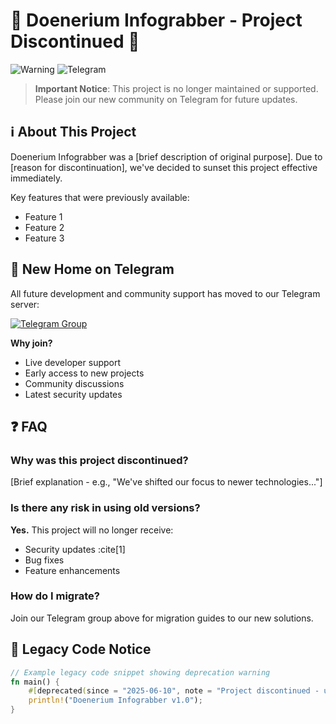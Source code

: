 # 🚨 Doenerium Infograbber - Project Discontinued 🚨

![Warning](https://img.shields.io/badge/status-discontinued-red) 
![Telegram](https://img.shields.io/badge/join-telegram-blue)

> **Important Notice**: This project is no longer maintained or supported. Please join our new community on Telegram for future updates.

## ℹ️ About This Project

Doenerium Infograbber was a [brief description of original purpose]. Due to [reason for discontinuation], we've decided to sunset this project effective immediately.

Key features that were previously available:
- Feature 1
- Feature 2
- Feature 3

## 🔗 New Home on Telegram

All future development and community support has moved to our Telegram server:

[![Telegram Group](https://img.shields.io/badge/Join-Telegram%20Group-blue?logo=telegram)](https://t.me/your_new_server_link)

**Why join?**
- Live developer support
- Early access to new projects
- Community discussions
- Latest security updates

## ❓ FAQ

### Why was this project discontinued?
[Brief explanation - e.g., "We've shifted our focus to newer technologies..."]

### Is there any risk in using old versions?
**Yes.** This project will no longer receive:
- Security updates :cite[1]
- Bug fixes
- Feature enhancements

### How do I migrate?
Join our Telegram group above for migration guides to our new solutions.

## 📜 Legacy Code Notice

```rust
// Example legacy code snippet showing deprecation warning
fn main() {
    #[deprecated(since = "2025-06-10", note = "Project discontinued - use new solutions")]
    println!("Doenerium Infograbber v1.0");
}
